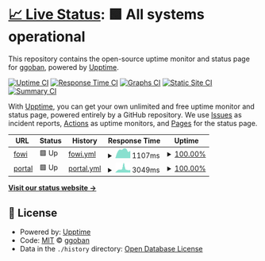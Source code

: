 # [📈 Live Status](https://ggoban.github.io/upptime): <!--live status--> **🟩 All systems operational**

This repository contains the open-source uptime monitor and status page for [ggoban](http://www.ggoban.com), powered by [Upptime](https://github.com/upptime/upptime).

[![Uptime CI](https://github.com/ggoban/upptime/workflows/Uptime%20CI/badge.svg)](https://github.com/ggoban/upptime/actions?query=workflow%3A%22Uptime+CI%22)
[![Response Time CI](https://github.com/ggoban/upptime/workflows/Response%20Time%20CI/badge.svg)](https://github.com/ggoban/upptime/actions?query=workflow%3A%22Response+Time+CI%22)
[![Graphs CI](https://github.com/ggoban/upptime/workflows/Graphs%20CI/badge.svg)](https://github.com/ggoban/upptime/actions?query=workflow%3A%22Graphs+CI%22)
[![Static Site CI](https://github.com/ggoban/upptime/workflows/Static%20Site%20CI/badge.svg)](https://github.com/ggoban/upptime/actions?query=workflow%3A%22Static+Site+CI%22)
[![Summary CI](https://github.com/ggoban/upptime/workflows/Summary%20CI/badge.svg)](https://github.com/ggoban/upptime/actions?query=workflow%3A%22Summary+CI%22)

With [Upptime](https://upptime.js.org), you can get your own unlimited and free uptime monitor and status page, powered entirely by a GitHub repository. We use [Issues](https://github.com/ggoban/upptime/issues) as incident reports, [Actions](https://github.com/ggoban/upptime/actions) as uptime monitors, and [Pages](https://ggoban.github.io/upptime) for the status page.

<!--start: status pages-->
<!-- This summary is generated by Upptime (https://github.com/upptime/upptime) -->
<!-- Do not edit this manually, your changes will be overwritten -->
<!-- prettier-ignore -->
| URL | Status | History | Response Time | Uptime |
| --- | ------ | ------- | ------------- | ------ |
| <img alt="" src="https://icons.duckduckgo.com/ip3/fowi.or.kr.ico" height="13"> [fowi](https://fowi.or.kr) | 🟩 Up | [fowi.yml](https://github.com/ggoban/upptime/commits/HEAD/history/fowi.yml) | <details><summary><img alt="Response time graph" src="./graphs/fowi/response-time-week.png" height="20"> 1107ms</summary><br><a href="https://ggoban.github.io/upptime/history/fowi"><img alt="Response time 1622" src="https://img.shields.io/endpoint?url=https%3A%2F%2Fraw.githubusercontent.com%2Fggoban%2Fupptime%2FHEAD%2Fapi%2Ffowi%2Fresponse-time.json"></a><br><a href="https://ggoban.github.io/upptime/history/fowi"><img alt="24-hour response time 1024" src="https://img.shields.io/endpoint?url=https%3A%2F%2Fraw.githubusercontent.com%2Fggoban%2Fupptime%2FHEAD%2Fapi%2Ffowi%2Fresponse-time-day.json"></a><br><a href="https://ggoban.github.io/upptime/history/fowi"><img alt="7-day response time 1107" src="https://img.shields.io/endpoint?url=https%3A%2F%2Fraw.githubusercontent.com%2Fggoban%2Fupptime%2FHEAD%2Fapi%2Ffowi%2Fresponse-time-week.json"></a><br><a href="https://ggoban.github.io/upptime/history/fowi"><img alt="30-day response time 1287" src="https://img.shields.io/endpoint?url=https%3A%2F%2Fraw.githubusercontent.com%2Fggoban%2Fupptime%2FHEAD%2Fapi%2Ffowi%2Fresponse-time-month.json"></a><br><a href="https://ggoban.github.io/upptime/history/fowi"><img alt="1-year response time 1596" src="https://img.shields.io/endpoint?url=https%3A%2F%2Fraw.githubusercontent.com%2Fggoban%2Fupptime%2FHEAD%2Fapi%2Ffowi%2Fresponse-time-year.json"></a></details> | <details><summary><a href="https://ggoban.github.io/upptime/history/fowi">100.00%</a></summary><a href="https://ggoban.github.io/upptime/history/fowi"><img alt="All-time uptime 98.90%" src="https://img.shields.io/endpoint?url=https%3A%2F%2Fraw.githubusercontent.com%2Fggoban%2Fupptime%2FHEAD%2Fapi%2Ffowi%2Fuptime.json"></a><br><a href="https://ggoban.github.io/upptime/history/fowi"><img alt="24-hour uptime 100.00%" src="https://img.shields.io/endpoint?url=https%3A%2F%2Fraw.githubusercontent.com%2Fggoban%2Fupptime%2FHEAD%2Fapi%2Ffowi%2Fuptime-day.json"></a><br><a href="https://ggoban.github.io/upptime/history/fowi"><img alt="7-day uptime 100.00%" src="https://img.shields.io/endpoint?url=https%3A%2F%2Fraw.githubusercontent.com%2Fggoban%2Fupptime%2FHEAD%2Fapi%2Ffowi%2Fuptime-week.json"></a><br><a href="https://ggoban.github.io/upptime/history/fowi"><img alt="30-day uptime 100.00%" src="https://img.shields.io/endpoint?url=https%3A%2F%2Fraw.githubusercontent.com%2Fggoban%2Fupptime%2FHEAD%2Fapi%2Ffowi%2Fuptime-month.json"></a><br><a href="https://ggoban.github.io/upptime/history/fowi"><img alt="1-year uptime 98.21%" src="https://img.shields.io/endpoint?url=https%3A%2F%2Fraw.githubusercontent.com%2Fggoban%2Fupptime%2FHEAD%2Fapi%2Ffowi%2Fuptime-year.json"></a></details>
| <img alt="" src="https://icons.duckduckgo.com/ip3/portal.fowi.or.kr.ico" height="13"> [portal](https://portal.fowi.or.kr) | 🟩 Up | [portal.yml](https://github.com/ggoban/upptime/commits/HEAD/history/portal.yml) | <details><summary><img alt="Response time graph" src="./graphs/portal/response-time-week.png" height="20"> 3049ms</summary><br><a href="https://ggoban.github.io/upptime/history/portal"><img alt="Response time 2381" src="https://img.shields.io/endpoint?url=https%3A%2F%2Fraw.githubusercontent.com%2Fggoban%2Fupptime%2FHEAD%2Fapi%2Fportal%2Fresponse-time.json"></a><br><a href="https://ggoban.github.io/upptime/history/portal"><img alt="24-hour response time 2224" src="https://img.shields.io/endpoint?url=https%3A%2F%2Fraw.githubusercontent.com%2Fggoban%2Fupptime%2FHEAD%2Fapi%2Fportal%2Fresponse-time-day.json"></a><br><a href="https://ggoban.github.io/upptime/history/portal"><img alt="7-day response time 3049" src="https://img.shields.io/endpoint?url=https%3A%2F%2Fraw.githubusercontent.com%2Fggoban%2Fupptime%2FHEAD%2Fapi%2Fportal%2Fresponse-time-week.json"></a><br><a href="https://ggoban.github.io/upptime/history/portal"><img alt="30-day response time 2724" src="https://img.shields.io/endpoint?url=https%3A%2F%2Fraw.githubusercontent.com%2Fggoban%2Fupptime%2FHEAD%2Fapi%2Fportal%2Fresponse-time-month.json"></a><br><a href="https://ggoban.github.io/upptime/history/portal"><img alt="1-year response time 2605" src="https://img.shields.io/endpoint?url=https%3A%2F%2Fraw.githubusercontent.com%2Fggoban%2Fupptime%2FHEAD%2Fapi%2Fportal%2Fresponse-time-year.json"></a></details> | <details><summary><a href="https://ggoban.github.io/upptime/history/portal">100.00%</a></summary><a href="https://ggoban.github.io/upptime/history/portal"><img alt="All-time uptime 99.40%" src="https://img.shields.io/endpoint?url=https%3A%2F%2Fraw.githubusercontent.com%2Fggoban%2Fupptime%2FHEAD%2Fapi%2Fportal%2Fuptime.json"></a><br><a href="https://ggoban.github.io/upptime/history/portal"><img alt="24-hour uptime 100.00%" src="https://img.shields.io/endpoint?url=https%3A%2F%2Fraw.githubusercontent.com%2Fggoban%2Fupptime%2FHEAD%2Fapi%2Fportal%2Fuptime-day.json"></a><br><a href="https://ggoban.github.io/upptime/history/portal"><img alt="7-day uptime 100.00%" src="https://img.shields.io/endpoint?url=https%3A%2F%2Fraw.githubusercontent.com%2Fggoban%2Fupptime%2FHEAD%2Fapi%2Fportal%2Fuptime-week.json"></a><br><a href="https://ggoban.github.io/upptime/history/portal"><img alt="30-day uptime 99.85%" src="https://img.shields.io/endpoint?url=https%3A%2F%2Fraw.githubusercontent.com%2Fggoban%2Fupptime%2FHEAD%2Fapi%2Fportal%2Fuptime-month.json"></a><br><a href="https://ggoban.github.io/upptime/history/portal"><img alt="1-year uptime 99.04%" src="https://img.shields.io/endpoint?url=https%3A%2F%2Fraw.githubusercontent.com%2Fggoban%2Fupptime%2FHEAD%2Fapi%2Fportal%2Fuptime-year.json"></a></details>

<!--end: status pages-->

[**Visit our status website →**](https://ggoban.github.io/upptime)

## 📄 License

- Powered by: [Upptime](https://github.com/upptime/upptime)
- Code: [MIT](./LICENSE) © [ggoban](http://www.ggoban.com)
- Data in the `./history` directory: [Open Database License](https://opendatacommons.org/licenses/odbl/1-0/)
